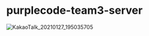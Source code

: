 # purplecode-team3-server
![KakaoTalk_20210127_195035705](https://user-images.githubusercontent.com/64735424/106284683-dc886c80-6286-11eb-9160-9268c18e513d.png)

